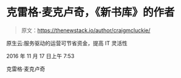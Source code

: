 # 克雷格·麦克卢奇，《新书库》的作者

> 原文：<https://thenewstack.io/author/craigmcluckie/>

原生云:服务驱动的运营可节省资金，提高 IT 灵活性

2016 年 11 月 17 日上午 7:53

克雷格·麦克卢奇